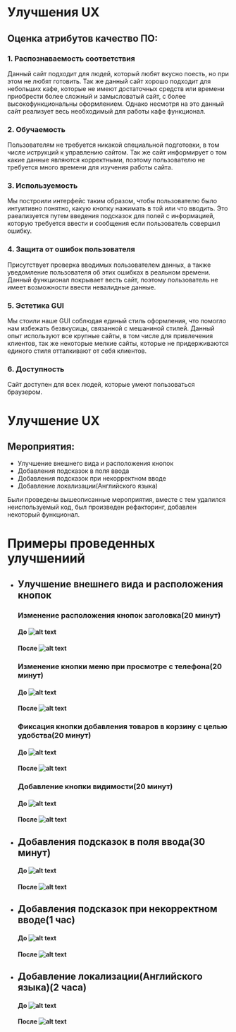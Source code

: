 # Улучшения UX
## Оценка атрибутов качество ПО:
### 1. Распознаваемость соответствия
Данный сайт подходит для людей, который любят вкусно поесть, но при этом не любят готовить. Так же данный сайт хорошо подходит для небольших кафе, которые не имеют достаточных средств или времени приобрести более сложный и замысловатый сайт, с более высокофункциональны оформлением. Однако несмотря на это данный сайт реализует весь необходимый для работы кафе функционал.
### 2. Обучаемость
Пользователям не требуется никакой специальной подготовки, в том числе иструкций к управлению сайтом. Так же сайт информирует о том какие данные являются корректными, поэтому пользователю не требуется много времени для изучения работы сайта.
### 3. Используемость
Мы построили интерфейс таким образом, чтобы пользователю было интуитивно понятно, какую кнопку нажимать в той или что вводить. Это раеализуется путем введения подсказок для полей с информацией, которую требуется ввести и сообщения если пользователь совершил ошибку.
### 4. Защита от ошибок пользователя
Присутствует проверка вводимых пользователем данных, а также уведомление пользователя об этих ошибках в реальном времени.
Данный функционал покрывает весть сайт, поэтому пользователь не имеет возможности ввести невалидные данные.
### 5. Эстетика GUI
Мы стоили наше GUI соблюдая единый стиль оформления, что помогло нам избежать безвкусицы, связанной с мешаниной стилей. Данный опыт используют все крупные сайты, в том числе для привлечения клиентов, так же некоторые мелкие сайты, которые не придерживаются единого стиля отталкивают от себя клиентов.
### 6. Доступность
Сайт доступен для всех людей, которые умеют пользоваться браузером.
# Улучшение UX
## Мероприятия:
* Улучшение внешнего вида и расположения кнопок
* Добавления подсказок в поля ввода
* Добавления подсказок при некорректном вводе
* Добавление локализации(Английского языка)

Были проведены вышеописанные мероприятия, вместе с тем удалился неиспользуемый код, был произведен рефакторинг, добавлен некоторый функционал.

# Примеры проведенных улучшениий

* ##  Улучшение внешнего вида и расположения кнопок
    ### Изменение расположения кнопок заголовка(20 минут)
    ####  До ![alt text](http://dl4.joxi.net/drive/2018/05/12/0030/2688/2009728/28/a625aab136.png)
    ####  После ![alt text](http://dl4.joxi.net/drive/2018/05/12/0030/2688/2009728/28/38d931d56f.png)
    ### Изменение кнопки меню при просмотре с телефона(20 минут)
    ####  До ![alt text](http://dl4.joxi.net/drive/2018/05/12/0030/2688/2009728/28/1dc2f35aab.png)
    ####  После ![alt text](http://dl3.joxi.net/drive/2018/05/12/0030/2688/2009728/28/bdce80db77.png)
    ### Фиксация кнопки добавления товаров в корзину с целью удобства(20 минут)
    ####  До ![alt text](http://dl4.joxi.net/drive/2018/05/12/0030/2688/2009728/28/f7a159fdf6.png)
    ####  После ![alt text](http://dl3.joxi.net/drive/2018/05/12/0030/2688/2009728/28/1dbc7c3e1f.png)
    ### Добавление кнопки видимости(20 минут)
    ####  До ![alt text](http://dl4.joxi.net/drive/2018/05/12/0030/2688/2009728/28/8fda23ce4c.png)
    ####  После ![alt text](http://dl3.joxi.net/drive/2018/05/12/0030/2688/2009728/28/2036194c80.png)
* ##  Добавления подсказок в поля ввода(30 минут)
    ####  До ![alt text](http://dl3.joxi.net/drive/2018/05/12/0030/2688/2009728/28/cc4d1bfd72.png)
    ####  После ![alt text](http://dl4.joxi.net/drive/2018/05/12/0030/2688/2009728/28/da4384918c.png)
* ##  Добавления подсказок при некорректном вводе(1 час)
    ####  До ![alt text](http://dl3.joxi.net/drive/2018/05/12/0030/2688/2009728/28/cea4f62897.png)
    ####  После ![alt text](http://dl3.joxi.net/drive/2018/05/12/0030/2688/2009728/28/17fab4ac26.png)
* ##  Добавление локализации(Английского языка)(2 часа)
    ####  До ![alt text](http://dl3.joxi.net/drive/2018/05/12/0030/2688/2009728/28/ab0dace4cf.png)
    ####  После ![alt text](http://dl4.joxi.net/drive/2018/05/12/0030/2688/2009728/28/385b0dba77.png)
